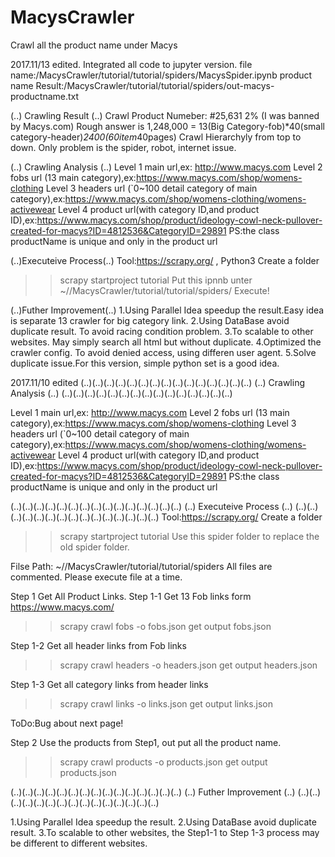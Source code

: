 # MacysCrawler
Crawl all the product name under Macys

2017.11/13 edited.
Integrated all code to jupyter version.
file name:/MacysCrawler/tutorial/tutorial/spiders/MacysSpider.ipynb
product name Result:/MacysCrawler/tutorial/tutorial/spiders/out-macys-productname.txt


(..)  Crawling Result (..)
Crawl Product Numeber: #25,631  2% (I was banned by Macys.com)
Rough answer is  1,248,000 = 13(Big Category-fob)*40(small category-header)*2400(60item*40pages)
Crawl Hierarchyly from top to down. 
Only problem is the spider, robot, internet issue.

(..)  Crawling Analysis  (..)
Level 1  main url,ex: http://www.macys.com
Level 2  fobs url (13 main category),ex:https://www.macys.com/shop/womens-clothing 
Level 3  headers url (`0~100 detail category of main category),ex:https://www.macys.com/shop/womens-clothing/womens-activewear
Level 4  product url(with category ID,and product ID),ex:https://www.macys.com/shop/product/ideology-cowl-neck-pullover-created-for-macys?ID=4812536&CategoryID=29891
PS:the class productName is unique and only in the product url

(..)Executeive Process(..)
Tool:https://scrapy.org/ , Python3
Create a folder
>> scrapy startproject tutorial
Put this ipnnb unter ~//MacysCrawler/tutorial/tutorial/spiders/
Execute!

(..)Futher Improvement(..)
1.Using Parallel Idea speedup the result.Easy idea is separate 13 crawler for big category link.
2.Using DataBase avoid duplicate result. To avoid racing condition problem.
3.To scalable to other websites. May simply search all html but without duplicate.
4.Optimized the crawler config. To avoid denied access, using differen user agent.
5.Solve duplicate issue.For this version, simple python set is a good idea.

2017.11/10 edited
(..)(..)(..)(..)(..)(..)(..)(..)(..)(..)(..)(..)(..)(..)(..)
(..)             Crawling Analysis                      (..)
(..)(..)(..)(..)(..)(..)(..)(..)(..)(..)(..)(..)(..)(..)(..)

Level 1  main url,ex: http://www.macys.com
Level 2  fobs url (13 main category),ex:https://www.macys.com/shop/womens-clothing 
Level 3  headers url (`0~100 detail category of main category),ex:https://www.macys.com/shop/womens-clothing/womens-activewear
Level 4  product url(with category ID,and product ID),ex:https://www.macys.com/shop/product/ideology-cowl-neck-pullover-created-for-macys?ID=4812536&CategoryID=29891
PS:the class productName is unique and only in the product url

(..)(..)(..)(..)(..)(..)(..)(..)(..)(..)(..)(..)(..)(..)(..)
(..)              Executeive Process                    (..)
(..)(..)(..)(..)(..)(..)(..)(..)(..)(..)(..)(..)(..)(..)(..)
Tool:https://scrapy.org/
Create a folder
>> scrapy startproject tutorial
Use this spider folder to replace the old spider folder.

Filse Path: ~//MacysCrawler/tutorial/tutorial/spiders
All files are commented.
Please execute file at a time.

Step 1    Get All Product Links.
Step 1-1  Get 13 Fob links form https://www.macys.com/
>> scrapy crawl fobs -o fobs.json
get output fobs.json

Step 1-2  Get all header links from Fob links
>> scrapy crawl headers -o headers.json
get output headers.json

Step 1-3  Get all category links from header links 
>> scrapy crawl links -o links.json
get output links.json

ToDo:Bug about next page!

Step 2    Use the products from Step1, out put all the product name.
>> scrapy crawl products -o products.json
get output products.json

(..)(..)(..)(..)(..)(..)(..)(..)(..)(..)(..)(..)(..)(..)(..)
(..)              Futher Improvement                    (..)
(..)(..)(..)(..)(..)(..)(..)(..)(..)(..)(..)(..)(..)(..)(..)

1.Using Parallel Idea speedup the result.
2.Using DataBase avoid duplicate result.
3.To scalable to other websites, the Step1-1 to Step 1-3 process may be different to different websites.
